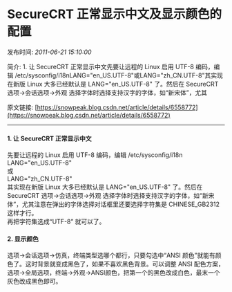 # SecureCRT 正常显示中文及显示颜色的配置

发布时间: *2011-06-21 15:10:00*

简介: 1. 让 SecureCRT 正常显示中文先要让远程的 Linux 启用 UTF-8 编码，编辑 /etc/sysconfig/i18nLANG="en_US.UTF-8"或LANG="zh_CN.UTF-8"其实现在新版 Linux 大多已经默认是 LANG="en_US.UTF-8" 了。然后在 SecureCRT 选项->会话选项->外观 选择字体时选择支持汉字的字体，如“新宋体”，尤其

原文链接: [https://snowpeak.blog.csdn.net/article/details/6558772](https://snowpeak.blog.csdn.net/article/details/6558772)

---------

#### 1\. 让 SecureCRT 正常显示中文

  
先要让远程的 Linux 启用 UTF-8 编码，编辑 /etc/sysconfig/i18n  
LANG="en_US.UTF-8"  
或  
LANG="zh_CN.UTF-8"  
其实现在新版 Linux 大多已经默认是 LANG="en_US.UTF-8" 了。然后在 SecureCRT 选项->会话选项->外观 选择字体时选择支持汉字的字体，如“新宋体”，尤其注意在弹出的字体选择对话框里还要选择字符集是 CHINESE_GB2312 这样才行。  
再把字符集选成“UTF-8” 就可以了。

#### 2\. 显示颜色

  
选项->会话选项->仿真，终端类型选哪个都行，只要勾选中“ANSI 颜色”就能有颜色了。这时背景就变成黑色了，如果不喜欢黑色背景。可以调整 ANSI 配色方案，选项->全局选项，终端->外观->ANSI颜色，把第一个的黑色改成白色，最末一个灰色改成黑色即可。